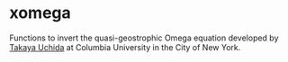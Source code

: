 # xomega
Functions to invert the quasi-geostrophic Omega equation
developed by [Takaya Uchida]( https://roxyboy.github.io/ ) 
at Columbia University in the City of New York.
